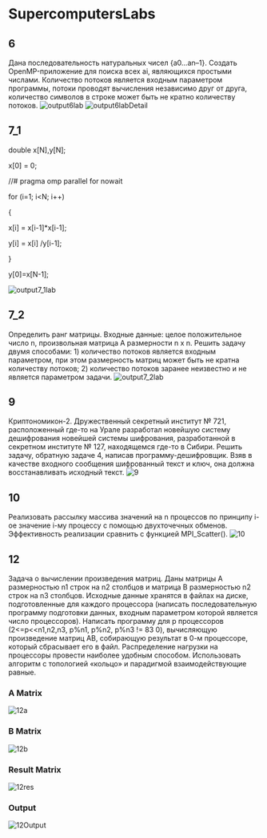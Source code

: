 # SupercomputersLabs
## 6
Дана последовательность натуральных чисел {a0…an–1}. Создать
OpenMP-приложение для поиска всех ai, являющихся простыми числами. 
Количество потоков является входным параметром программы, потоки проводят вычисления независимо друг от друга, количество символов в строке
может быть не кратно количеству потоков.
![output6lab](https://github.com/Shmonyajik/SupercomputersLabs/assets/83132326/4acd4c11-2a4e-4aea-949f-3744d7e37c1b)
![output6labDetail](https://github.com/Shmonyajik/SupercomputersLabs/assets/83132326/3911abba-9e91-4ec6-8583-c8507db0bb0f)
## 7_1
 
 double x[N],y[N]; 
 
 x[0] = 0; 
 
 //# pragma omp parallel for nowait 
 
 for (i=1; i<N; i++) 
 
 { 
 
 x[i] = x[i-1]*x[i-1]; 
 
 y[i] = x[i] /y[i-1]; 
 
 } 
 
 y[0]=x[N-1]; 
 

![output7_1lab](https://github.com/Shmonyajik/SupercomputersLabs/assets/83132326/2069df45-c9f7-40d3-9eba-5a0f75c8d1c0)
## 7_2
Определить ранг матрицы. Входные данные: целое положительное
число n, произвольная матрица А размерности n х n. Решить задачу двумя
способами: 1) количество потоков является входным параметром, при этом
размерность матриц может быть не кратна количеству потоков; 2) количество
потоков заранее неизвестно и не является параметром задачи.
![output7_2lab](https://github.com/Shmonyajik/SupercomputersLabs/assets/83132326/c274dfce-ce17-4707-b199-e43d89810396)
## 9
Криптономикон-2. Дружественный секретный институт № 721, расположенный где-то на Урале разработал новейшую систему дешифрования
новейшей системы шифрования, разработанной в секретном институте №
127, находящемся где-то в Сибири. Решить задачу, обратную задаче 4, написав программу-дешифровщик. Взяв в качестве входного сообщения шифрованный текст и ключ, она должна восстанавливать исходный текст. 
![9](https://github.com/Shmonyajik/SupercomputersLabs/assets/83132326/ca26aae7-500c-4665-ac23-496daa91aca0)
## 10
Реализовать рассылку массива значений на n процессов по принципу
i-ое значение i-му процессу с помощью двухточечных обменов. Эффективность реализации сравнить с функцией MPI_Scatter().
![10](https://github.com/Shmonyajik/SupercomputersLabs/assets/83132326/609af243-1790-46c9-ab3b-37b7e56e90cc)
## 12
Задача о вычислении произведения матриц. Даны матрицы A размерностью n1 строк на n2 столбцов и матрица B размерностью n2 строк на n3
столбцов. Исходные данные хранятся в файлах на диске, подготовленные для
каждого процессора (написать последовательную программу подготовки
данных, входным параметром которой является число процессоров). Написать программу для p процессоров (2<=p<<n1,n2,n3, p%n1, p%n2, p%n3 != 
83
0), вычисляющую произведение матриц AB, собирающую результат в 0-м
процессоре, который сбрасывает его в файл. Распределение нагрузки на процессоры провести наиболее удобным способом. Использовать алгоритм с топологией «кольцо» и парадигмой взаимодействующие равные. 
### A Matrix
![12a](https://github.com/Shmonyajik/SupercomputersLabs/assets/83132326/ae13be92-b4d5-4e8f-8286-db59351b63c3)
### B Matrix
![12b](https://github.com/Shmonyajik/SupercomputersLabs/assets/83132326/613f239b-f000-415a-9e3f-dbc85a771d60)
### Result Matrix
![12res](https://github.com/Shmonyajik/SupercomputersLabs/assets/83132326/3bef7afc-e338-46b0-9552-74f6c702f2e0)
### Output
![12Output](https://github.com/Shmonyajik/SupercomputersLabs/assets/83132326/8d4873bc-a555-40aa-8e00-b9fab6e0c285)


